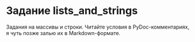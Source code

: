 # Задание lists_and_strings

Задания на массивы и строки.
Читайте условия в PyDoc-комментариях, я чуть позже залью их в Markdown-формате.